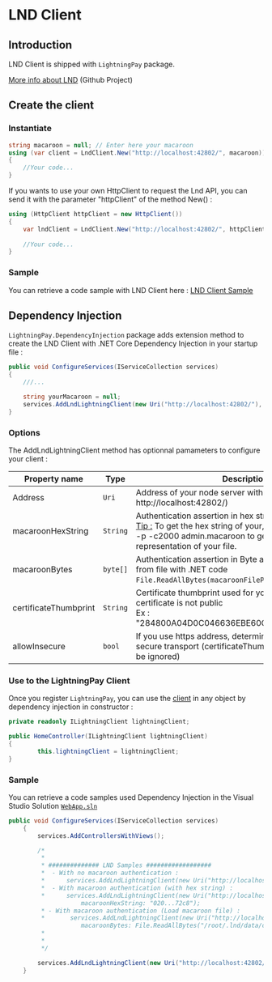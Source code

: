 # LND Client

## Introduction

LND Client is shipped with `LightningPay` package.

[More info about LND](https://github.com/lightningnetwork/lnd) (Github Project)

## Create the client

### Instantiate

```c#
string macaroon = null; // Enter here your macaroon
using (var client = LndClient.New("http://localhost:42802/", macaroon))
{
	//Your code...
}
```

If you wants to use your own HttpClient to request the Lnd API, you can send it with the parameter "httpClient" of the method New() : 

```c#
using (HttpClient httpClient = new HttpClient())
{
	var lndClient = LndClient.New("http://localhost:42802/", httpClient: httpClient);
    
	//Your code...
}
```

### Sample

You can retrieve a code sample with LND Client here : [LND Client Sample](/samples/LightningPay.Samples.Console/LndClientSample.cs)

## Dependency Injection

`LightningPay.DependencyInjection` package adds extension method to create the LND Client with .NET Core Dependency Injection in your startup file : 

```c#
public void ConfigureServices(IServiceCollection services)
{
	///...

	string yourMacaroon = null;
	services.AddLndLightningClient(new Uri("http://localhost:42802/"), yourMacaroon);
}


```

### Options

The AddLndLightningClient method has optionnal pamameters to configure your client : 

| Property name         | Type     | Description                                                  |
| --------------------- | -------- | ------------------------------------------------------------ |
| Address               | `Uri`    | Address of your node server with port (example : http://localhost:42802/) |
| macaroonHexString     | `String` | Authentication assertion in hex string format<br /><u>Tip :</u> To get the hex string of your, type the command xxd -p -c2000 admin.macaroon to get the hex representation of your file. |
| macaroonBytes         | `byte[]` | Authentication assertion in Byte array (to load macaron from file with .NET code `File.ReadAllBytes(macaroonFilePath)` ) |
| certificateThumbprint | `String` | Certificate thumbprint used for your https address if the certificate is not public<br />Ex : "284800A04D0C046636EBE60C37A4F527B8B550F3" |
| allowInsecure         | `bool`   | If you use https address, determine if you allow non secure transport (certificateThumbprint parameter will be ignored) |

### Use to the LightningPay Client

Once you register `LightningPay`, you can use the [client](/documentation/client.md) in any object by dependency injection in constructor : 

```c#
private readonly ILightningClient lightningClient;

public HomeController(ILightningClient lightningClient)
{
        this.lightningClient = lightningClient;
}
```

### Sample

You can retrieve a code samples used Dependency Injection in the Visual Studio Solution [`WebApp.sln`](/samples)

```c#
public void ConfigureServices(IServiceCollection services)
    {
        services.AddControllersWithViews();

        /*
         * 
         * ############## LND Samples ##################
         *  - With no macaroon authentication : 
         *      services.AddLndLightningClient(new Uri("http://localhost:8080/"));
         *  - With macaroon authentication (with hex string) : 
         *      services.AddLndLightningClient(new Uri("http://localhost:8080/"),
                    macaroonHexString: "020...72c8");
         * - With macaroon authentication (Load macaroon file) : 
         *       services.AddLndLightningClient(new Uri("http://localhost:8080/"),
                    macaroonBytes: File.ReadAllBytes("/root/.lnd/data/chain/bitcoin/mainnet/invoice.macaroon"));
         * 
         * 
         */

        services.AddLndLightningClient(new Uri("http://localhost:42802/"));
    }
```